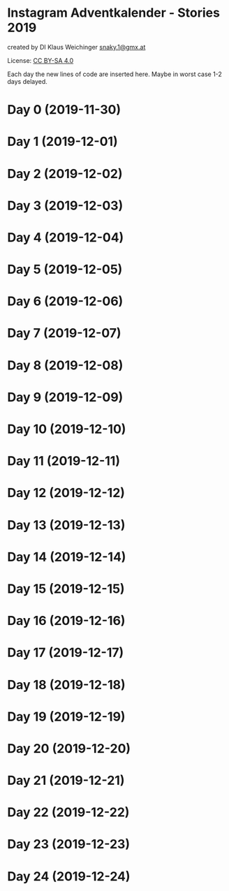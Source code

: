 # Instagram Adventkalender - Stories 2019
created by DI Klaus Weichinger  snaky.1@gmx.at  

License: [CC BY-SA 4.0](https://creativecommons.org/licenses/by-sa/4.0/deed.en)

Each day the new lines of code are inserted here. Maybe in worst case 1-2 days delayed.

# Day 0 (2019-11-30)

# Day 1 (2019-12-01)
# Day 2 (2019-12-02)
# Day 3 (2019-12-03)
# Day 4 (2019-12-04)
# Day 5 (2019-12-05)
# Day 6 (2019-12-06)
# Day 7 (2019-12-07)
# Day 8 (2019-12-08)
# Day 9 (2019-12-09)
# Day 10 (2019-12-10)
# Day 11 (2019-12-11)
# Day 12 (2019-12-12)
# Day 13 (2019-12-13)
# Day 14 (2019-12-14)
# Day 15 (2019-12-15)
# Day 16 (2019-12-16)
# Day 17 (2019-12-17)
# Day 18 (2019-12-18)
# Day 19 (2019-12-19)
# Day 20 (2019-12-20)
# Day 21 (2019-12-21)
# Day 22 (2019-12-22)
# Day 23 (2019-12-23)
# Day 24 (2019-12-24)
